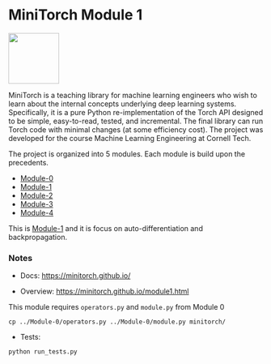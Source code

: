 # MiniTorch Module 1  

<img src="https://minitorch.github.io/_images/match.png" width="100px">

MiniTorch is a teaching library for machine learning engineers who wish to learn about the internal concepts underlying deep learning systems. Specifically, it is a pure Python re-implementation of the Torch API designed to be simple, easy-to-read, tested, and incremental. The final library can run Torch code with minimal changes (at some efficiency cost). The project was developed for the course Machine Learning Engineering at Cornell Tech.

The project is organized into 5 modules. Each module is build upon the precedents.
* [Module-0](https://github.com/Mountagha/Module-0)
* [Module-1](https://github.com/Mountagha/Module-1)
* [Module-2](https://github.com/Mountagha/Module-2)
* [Module-3](https://github.com/Mountagha/Module-3)
* [Module-4](https://github.com/Mountagha/Module-4)

This is [Module-1](https://github.com/Mountagha/Module-1) and it is focus on auto-differentiation and backpropagation.

### Notes

* Docs: https://minitorch.github.io/

* Overview: https://minitorch.github.io/module1.html

This module requires `operators.py` and `module.py` from Module 0

```
cp ../Module-0/operators.py ../Module-0/module.py minitorch/
```


* Tests:

```
python run_tests.py
```

